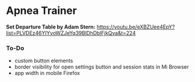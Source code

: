 # Apnea Trainer

**Set Departure Table by Adam Stern:**
https://youtu.be/eXBZUee4EpY?list=PLVDEz46YIYvoWZJeYq39BlDhDblFjkQva&t=224

### To-Do
- custom button elements
- border visibility for open settings button and session stats in Mi Browser
- app width in mobile Firefox